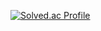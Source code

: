 [![Solved.ac Profile](http://mazassumnida.wtf/api/generate_badge?boj=bak9011)](https://solved.ac/bak9011)<br/>
